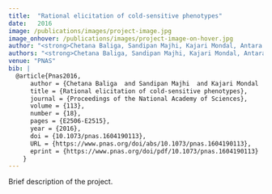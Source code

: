 ```yaml
---
title:  "Rational elicitation of cold-sensitive phenotypes"
date:   2016
image: /publications/images/project-image.jpg
image_onhover: /publications/images/project-image-on-hover.jpg
author: "<strong>Chetana Baliga, Sandipan Majhi, Kajari Mondal, Antara Bhattacharjee, K. VijayRaghavan,and Raghavan Varadarajana</strong>"
authors: "<strong>Chetana Baliga, Sandipan Majhi, Kajari Mondal, Antara Bhattacharjee, K. VijayRaghavan,and Raghavan Varadarajana</strong>"
venue: "PNAS"
bib: |
  @article{Pnas2016,
      author = {Chetana Baliga  and Sandipan Majhi  and Kajari Mondal  and Antara Bhattacharjee  and K. VijayRaghavan  and Raghavan Varadarajan },
      title = {Rational elicitation of cold-sensitive phenotypes},
      journal = {Proceedings of the National Academy of Sciences},
      volume = {113},
      number = {18},
      pages = {E2506-E2515},
      year = {2016},
      doi = {10.1073/pnas.1604190113},
      URL = {https://www.pnas.org/doi/abs/10.1073/pnas.1604190113},
      eprint = {https://www.pnas.org/doi/pdf/10.1073/pnas.1604190113}
    }
---
```

Brief description of the project.
